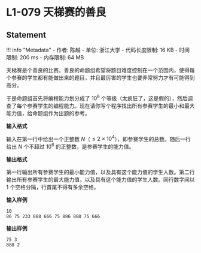 
# L1-079 天梯赛的善良

## Statement

!!! info "Metadata"
    - 作者: 陈越
    - 单位: 浙江大学
    - 代码长度限制: 16 KB
    - 时间限制: 200 ms
    - 内存限制: 64 MB

天梯赛是个善良的比赛。善良的命题组希望将题目难度控制在一个范围内，使得每个参赛的学生都有能做出来的题目，并且最厉害的学生也要非常努力才有可能得到高分。

于是命题组首先将编程能力划分成了 $10^6$ 个等级（太疯狂了，这是假的），然后调查了每个参赛学生的编程能力。现在请你写个程序找出所有参赛学生的最小和最大能力值，给命题组作为出题的参考。

**输入格式**

输入在第一行中给出一个正整数 $N$（$\le 2\times 10^4$），即参赛学生的总数。随后一行给出 $N$ 个不超过 $10^6$ 的正整数，是参赛学生的能力值。

**输出格式**

第一行输出所有参赛学生的最小能力值，以及具有这个能力值的学生人数。第二行输出所有参赛学生的最大能力值，以及具有这个能力值的学生人数。同行数字间以 1 个空格分隔，行首尾不得有多余空格。

**输入样例**
```plaintext
10
86 75 233 888 666 75 886 888 75 666
```

**输出样例**
```plaintext
75 3
888 2
```

